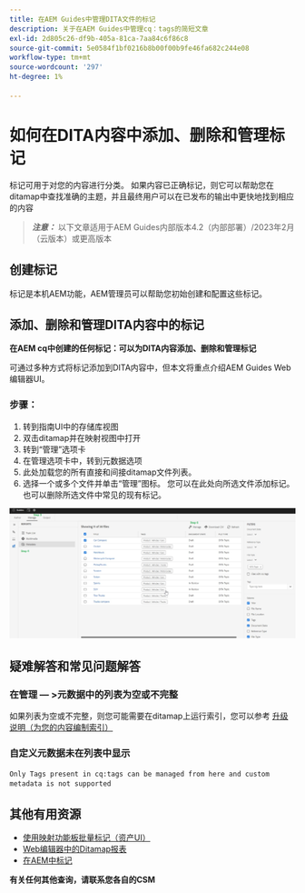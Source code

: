 ```yaml
---
title: 在AEM Guides中管理DITA文件的标记
description: 关于在AEM Guides中管理cq：tags的简短文章
exl-id: 2d805c26-df9b-405a-81ca-7aa84c6f86c8
source-git-commit: 5e0584f1bf0216b8b00f00b9fe46fa682c244e08
workflow-type: tm+mt
source-wordcount: '297'
ht-degree: 1%

---
```


# 如何在DITA内容中添加、删除和管理标记

标记可用于对您的内容进行分类。 如果内容已正确标记，则它可以帮助您在ditamap中查找准确的主题，并且最终用户可以在已发布的输出中更快地找到相应的内容

> **_注意：_**  以下文章适用于AEM Guides内部版本4.2（内部部署）/2023年2月（云版本）或更高版本


## 创建标记

标记是本机AEM功能，AEM管理员可以帮助您初始创建和配置这些标记。


## 添加、删除和管理DITA内容中的标记

**在AEM cq中创建的任何标记：可以为DITA内容添加、删除和管理标记**

可通过多种方式将标记添加到DITA内容中，但本文将重点介绍AEM Guides Web编辑器UI。

### 步骤：

1. 转到指南UI中的存储库视图
2. 双击ditamap并在映射视图中打开
3. 转到“管理”选项卡
4. 在管理选项卡中，转到元数据选项
5. 此处加载您的所有直接和间接ditamap文件列表。
6. 选择一个或多个文件并单击“管理”图标。 您可以在此处向所选文件添加标记。
也可以删除所选文件中常见的现有标记。

<img title="管理AEM Guides中的标记 " alt="管理DITA中的标记 " src="ManageTags.jpg">

## 疑难解答和常见问题解答

### 在管理 — >元数据中的列表为空或不完整

如果列表为空或不完整，则您可能需要在ditamap上运行索引，您可以参考 [升级说明（为您的内容编制索引）](/help/product-guide/install-guide/upgrade-xml-documentation.md#steps-to-index-the-existing-content-to-use-the-new-find-and-replace%3A)

### 自定义元数据未在列表中显示

`Only Tags present in cq:tags can be managed from here and custom metadata is not supported`




## 其他有用资源

- [使用映射功能板批量标记（资产UI）](/help/product-guide/user-guide/map-editor-bulk-tagging.md)
- [Web编辑器中的Ditamap报表](/help/product-guide/user-guide/reports-web-editor.md)
- [在AEM中标记](https://experienceleague.adobe.com/docs/experience-manager-learn/assets/configuring/tagging.html?lang=en)


**有关任何其他查询，请联系您各自的CSM**
